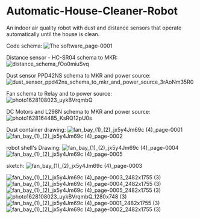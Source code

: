 # Automatic-House-Cleaner-Robot
An indoor air quality robot with dust and distance sensors that operate automatically until the house is clean.

Code schema:
![The software_page-0001](https://user-images.githubusercontent.com/87942064/147410778-609fa234-6577-4c8f-9354-80ccdef915dc.jpg)

Distance sensor - HC-SR04 schema to MKR:
![distance_schema_fOo0miuSvq](https://user-images.githubusercontent.com/87942064/147409024-c945e653-7dbe-44a4-8d47-6f03af556c20.jpeg)


Dust sensor PPD42NS schema to MKR and power source:
![dust_sensor_ppd42ns_schema_to_mkr_and_power_source_3rAoNm35R0](https://user-images.githubusercontent.com/87942064/147409027-bbae13eb-7650-4e76-b1e9-616b2a77e5ce.jpg)


Fan schema to Relay and to power source:
![photo1628108023_uykBVrqmbQ](https://user-images.githubusercontent.com/87942064/147409031-317ed3df-aaf7-4d45-af1b-22651527c4cb.jpeg)


DC Motors and L298N schema to MKR and power source:
![photo1628164485_KsRQ12pU0s](https://user-images.githubusercontent.com/87942064/147409032-2d287bf0-02e7-4bd2-b667-b232c732c7cf.jpeg)

Dust container drawing:
![fan_bay_(1)_(2)_jx5y4Jm69c (4)_page-0001](https://user-images.githubusercontent.com/87942064/147409033-bffbe630-53a2-4947-9274-a84fbe965063.jpg)
![fan_bay_(1)_(2)_jx5y4Jm69c (4)_page-0002](https://user-images.githubusercontent.com/87942064/147409034-880b1959-8942-403d-abf9-1ed527ec0732.jpg)

robot shell's Drawing: 
![fan_bay_(1)_(2)_jx5y4Jm69c (4)_page-0004](https://user-images.githubusercontent.com/87942064/147409029-fa12563b-0cd4-4ef1-b0fe-e0653de86a23.jpg)
![fan_bay_(1)_(2)_jx5y4Jm69c (4)_page-0005](https://user-images.githubusercontent.com/87942064/147409030-3909182a-8782-4dad-852f-a7b2e8c3cb7b.jpg)

sketch:
![fan_bay_(1)_(2)_jx5y4Jm69c (4)_page-0003](https://user-images.githubusercontent.com/87942064/147409036-5780bcf7-d408-4d9c-9b07-65aabb4d8f9b.jpg)



![fan_bay_(1)_(2)_jx5y4Jm69c (4)_page-0003_2482x1755 (3)](https://user-images.githubusercontent.com/87942064/147410883-b4f35643-b060-4c64-9e8c-93b6a8a94f7f.jpeg)
![fan_bay_(1)_(2)_jx5y4Jm69c (4)_page-0004_2482x1755 (3)](https://user-images.githubusercontent.com/87942064/147410886-30e89d07-01ea-45eb-9f30-d0472f95a0ab.jpeg)
![fan_bay_(1)_(2)_jx5y4Jm69c (4)_page-0005_2482x1755 (3)](https://user-images.githubusercontent.com/87942064/147410887-092b43bf-e5e1-4d27-9289-fb08563efa7b.jpeg)
![photo1628108023_uykBVrqmbQ_1280x748 (3)](https://user-images.githubusercontent.com/87942064/147410890-ba5dbd9f-ae86-4c1a-b1ce-7255b3591ad6.jpeg)
![fan_bay_(1)_(2)_jx5y4Jm69c (4)_page-0001_2482x1755 (3)](https://user-images.githubusercontent.com/87942064/147410891-7fa0a344-39b2-4d12-a017-44dd53959ace.jpeg)
![fan_bay_(1)_(2)_jx5y4Jm69c (4)_page-0002_2482x1755 (3)](https://user-images.githubusercontent.com/87942064/147410892-1c213e6a-9a9c-497d-a651-526f05694976.jpeg)
